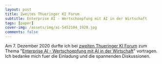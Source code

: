 ```yaml
---
layout: post
title: Zweites Thueringer KI Forum 
subtitle: Enterprise AI - Wertschoepfung mit AI in der Wirtschaft
tags: [paper]
cover-img: /assets/img/ai-5452104_1920.jpg
comments: false
---
```


Am 7. Dezember 2020 durfte ich bei [zweiten Thueringer KI Forum](https://tzlr.de/2-thueringer-ki-forum/) zum Thema "[Enterprise AI - Wertschoepfung mit AI in der Wirtschaft](assets/erzel_KIForum_20201207.pdf)" vortragen. 
Ich bedanke mich fuer die Einladung und die spannenden Diskussionen.

